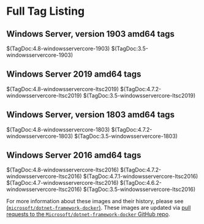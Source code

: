 # Full Tag Listing

## Windows Server, version 1903 amd64 tags

$(TagDoc:4.8-windowsservercore-1903)
$(TagDoc:3.5-windowsservercore-1903)

## Windows Server 2019 amd64 tags

$(TagDoc:4.8-windowsservercore-ltsc2019)
$(TagDoc:4.7.2-windowsservercore-ltsc2019)
$(TagDoc:3.5-windowsservercore-ltsc2019)

## Windows Server, version 1803 amd64 tags

$(TagDoc:4.8-windowsservercore-1803)
$(TagDoc:4.7.2-windowsservercore-1803)
$(TagDoc:3.5-windowsservercore-1803)

## Windows Server 2016 amd64 tags

$(TagDoc:4.8-windowsservercore-ltsc2016)
$(TagDoc:4.7.2-windowsservercore-ltsc2016)
$(TagDoc:4.7.1-windowsservercore-ltsc2016)
$(TagDoc:4.7-windowsservercore-ltsc2016)
$(TagDoc:4.6.2-windowsservercore-ltsc2016)
$(TagDoc:3.5-windowsservercore-ltsc2016)

For more information about these images and their history, please see [(`microsoft/dotnet-framework-docker`)](https://github.com/Microsoft/dotnet-framework-docker). These images are updated via [pull requests to the `Microsoft/dotnet-framework-docker` GitHub repo](https://github.com/Microsoft/dotnet-framework-docker/pulls).

